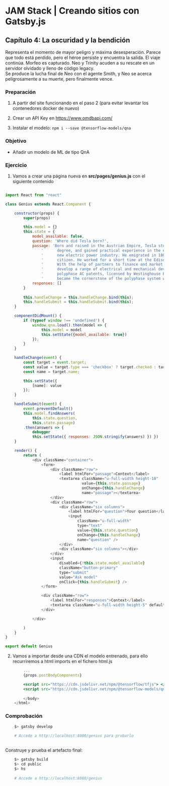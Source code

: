 # JAM Stack | Creando sitios con Gatsby.js

## Capítulo 4: La oscuridad y la bendición
Representa el momento de mayor peligro y máxima desesperación. Parece que todo está perdido, pero el héroe persiste y encuentra la salida.
El viaje continúa. Morfeo es capturado. Neo y Trinity acuden a su rescate en un servidor olvidado y lleno de código legacy.  
Se produce la lucha final de Neo con el agente Smith, y Neo se acerca peligrosamente a su muerte, pero finalmente vence.

### Preparación

1) A partir del site funcionando en el paso 2 (para evitar levantar los contenedores docker de nuevo)

2) Crear un API Key en https://www.omdbapi.com/

3) Instalar el modelo: ```npm i --save @tensorflow-models/qna```

### Objetivo

* Añadir un modelo de ML de tipo QnA

### Ejercicio

1) Vamos a crear una página nueva en **src/pages/genius.js** con el siguiente contenido

````javascript

import React from "react"

class Genius extends React.Component {

    constructor(props) {
        super(props)

        this.model = {}
        this.state = {
            model_available: false,
            question: 'Where did Tesla born?',
            passage: 'Born and raised in the Austrian Empire, Tesla studied engineering and physics in the 1870s without receiving a\n' +
                '      degree, and gained practical experience in the early 1880s working in telephony and at Continental Edison in the\n' +
                '      new electric power industry. He emigrated in 1884 to the United States, where he would become a naturalized\n' +
                '      citizen. He worked for a short time at the Edison Machine Works in New York City before he struck out on his own.\n' +
                '      With the help of partners to finance and market his ideas, Tesla set up laboratories and companies in New York to\n' +
                '      develop a range of electrical and mechanical devices. His alternating current (AC) induction motor and related\n' +
                '      polyphase AC patents, licensed by Westinghouse Electric in 1888, earned him a considerable amount of money and\n' +
                '      became the cornerstone of the polyphase system which that company would eventually market.',
            responses: []
        }
        
        this.handleChange = this.handleChange.bind(this);
        this.handleSubmit = this.handleSubmit.bind(this);
    }

    componentDidMount() {
        if (typeof window !== 'undefined') {
            window.qna.load().then(model => {
                this.model = model
                this.setState({model_available: true})
            });
        }
    }

    handleChange(event) {
        const target = event.target;
        const value = target.type === 'checkbox' ? target.checked : target.value;
        const name = target.name;

        this.setState({
            [name]: value
        });
    }

    handleSubmit(event) {
        event.preventDefault()
        this.model.findAnswers(
            this.state.question,
            this.state.passage)
        .then(answers => {
            debugger
            this.setState({ responses: JSON.stringify(answers) }) })
    }

    render() {
        return (
            <div className="container">
                <form>
                    <div className="row">
                        <label htmlFor="passage">Context</label>
                        <textarea className="u-full-width height-10"
                                  value={this.state.passage}
                                  onChange={this.handleChange}
                                  name="passage"></textarea>
                    </div>
                    <div className="row">
                        <div className="six columns">
                            <label htmlFor="question">Your question</label>
                            <input
                                className="u-full-width"
                                type="text"
                                value={this.state.question}
                                onChange={this.handleChange}
                                name="question" />
                        </div>
                        <div className="six columns"></div>
                    </div>
                    <input
                        disabled={!this.state.model_available}
                        className="button-primary"
                        type="submit"
                        value="Ask model"
                        onClick={this.handleSubmit} />
                </form>

                <div className="row">
                    <label htmlFor="responses">Context</label>
                    <textarea className="u-full-width height-5" defaultValue={this.state.responses} name="responses"></textarea>
                </div>

            </div>

        )
    }
}

export default Genius

````

2) Vamos a importar desde una CDN el modelo entrenado, para ello recurriremos a html imports en el fichero html.js

````jsx
        ...
        {props.postBodyComponents}

        <script src="https://cdn.jsdelivr.net/npm/@tensorflow/tfjs"> </script>
        <script src="https://cdn.jsdelivr.net/npm/@tensorflow-models/qna"> </script>
      
        </body>
    </html>
````

### Comprobación

````bash 
    $> gatsby develop
    
    # Accede a http://localhost:8000/genius para probarlo
    
````

Construye y prueba el artefacto final:
````bash 
    $> gatsby build
    $> cd public
    $> hs
    
    # Accede a http://localhost:8080/genius 
    
```` 
